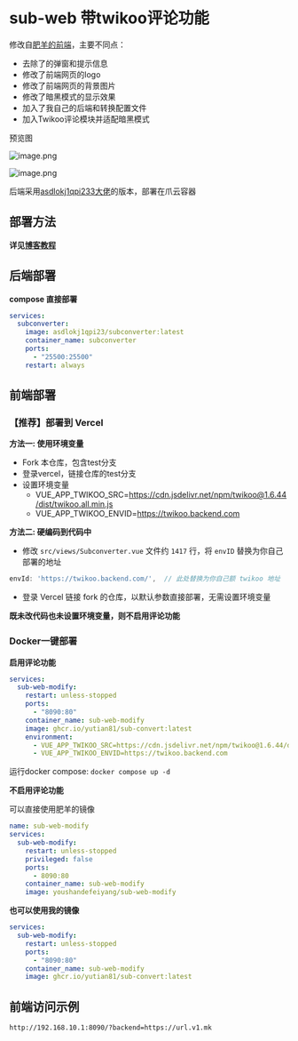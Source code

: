 # sub-web 带twikoo评论功能

修改自[肥羊的前端](https://github.com/youshandefeiyang/sub-web-modify)，主要不同点：

- 去除了的弹窗和提示信息
- 修改了前端网页的logo
- 修改了前端网页的背景图片
- 修改了暗黑模式的显示效果
- 加入了我自己的后端和转换配置文件
- 加入Twikoo评论模块并适配暗黑模式

预览图

![image.png](https://b2qq.24811213.xyz/2025-07/1753666376-image.webp)

![image.png](https://b2qq.24811213.xyz/2025-07/1753666439-image.webp)

后端采用[asdlokj1qpi233大佬](https://github.com/asdlokj1qpi233/subconverter)的版本，部署在爪云容器

## 部署方法

**详见[博客教程](https://blog.811520.xyz/post/2025/07/250728-subweb-twikoo/)**

## 后端部署

**compose 直接部署**

```yaml
services:
  subconverter:
    image: asdlokj1qpi23/subconverter:latest
    container_name: subconverter
    ports:
      - "25500:25500"
    restart: always
```

## 前端部署

### 【推荐】部署到 Vercel

**方法一: 使用环境变量**

- Fork 本仓库，包含test分支
- 登录vercel，链接仓库的test分支
- 设置环境变量
  - VUE_APP_TWIKOO_SRC=https://cdn.jsdelivr.net/npm/twikoo@1.6.44/dist/twikoo.all.min.js
  - VUE_APP_TWIKOO_ENVID=https://twikoo.backend.com

**方法二: 硬编码到代码中**

- 修改 `src/views/Subconverter.vue` 文件约 `1417` 行，将 `envID` 替换为你自己部署的地址

```js
envId: 'https://twikoo.backend.com/',  // 此处替换为你自己额 twikoo 地址
```

- 登录 Vercel 链接 fork 的仓库，以默认参数直接部署，无需设置环境变量

**既未改代码也未设置环境变量，则不启用评论功能**

### Docker一键部署

**启用评论功能**

```yml
services:
  sub-web-modify:
    restart: unless-stopped
    ports:
      - "8090:80"
    container_name: sub-web-modify
    image: ghcr.io/yutian81/sub-convert:latest
    environment:
      - VUE_APP_TWIKOO_SRC=https://cdn.jsdelivr.net/npm/twikoo@1.6.44/dist/twikoo.all.min.js
      - VUE_APP_TWIKOO_ENVID=https://twikoo.backend.com
```

运行docker compose: `docker compose up -d`


**不启用评论功能**

可以直接使用肥羊的镜像

```yaml
name: sub-web-modify
services:
  sub-web-modify:
    restart: unless-stopped
    privileged: false
    ports:
      - 8090:80
    container_name: sub-web-modify
    image: youshandefeiyang/sub-web-modify
```

**也可以使用我的镜像**

```yml
services:
  sub-web-modify:
    restart: unless-stopped
    ports:
      - "8090:80"
    container_name: sub-web-modify
    image: ghcr.io/yutian81/sub-convert:latest
```

## 前端访问示例

```
http://192.168.10.1:8090/?backend=https://url.v1.mk
```
